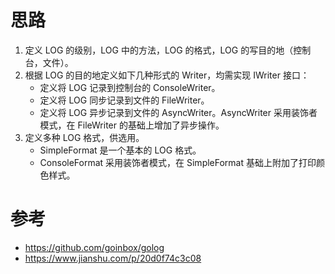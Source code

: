 # 思路
1. 定义 LOG 的级别，LOG 中的方法，LOG 的格式，LOG 的写目的地（控制台，文件）。
2. 根据 LOG 的目的地定义如下几种形式的 Writer，均需实现 IWriter 接口：
	- 定义将 LOG 记录到控制台的 ConsoleWriter。
	- 定义将 LOG 同步记录到文件的 FileWriter。
	- 定义将 LOG 异步记录到文件的 AsyncWriter。AsyncWriter 采用装饰者模式，在 FileWriter 的基础上增加了异步操作。
3. 定义多种 LOG 格式，供选用。
    - SimpleFormat 是一个基本的 LOG 格式。
    - ConsoleFormat 采用装饰者模式，在 SimpleFormat 基础上附加了打印颜色样式。

# 参考
- https://github.com/goinbox/golog
- https://www.jianshu.com/p/20d0f74c3c08
